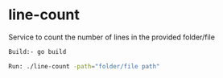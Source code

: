 # line-count

Service to count the number of lines in the provided folder/file

```sh
Build:- go build
```

```sh
Run: ./line-count -path="folder/file path"
```
